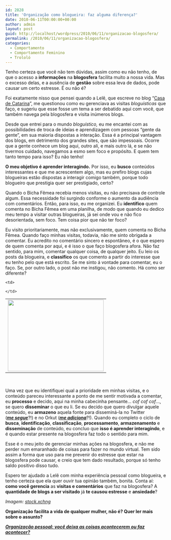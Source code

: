 ```yaml
---
id: 2828
title: 'Organização como blogueira: faz alguma diferença?'
date: 2010-06-11T00:00:00+00:00
author: admin
layout: post
guid: http://localhost/wordpress/2010/06/11/organizacao-blogosfera/
permalink: /2010/06/11/organizacao-blogosfera/
categories:
  - Comportamento
  - Comportamento Feminino
  - Trololó
---
```

Tenho certeza que você não tem dúvidas, assim como eu não tenho, de que o acesso a **informações** na **blogosfera** facilita muito a nossa vida. Mas o excesso delas, e a ausência de **gestão** sobre essa leva de dados, pode causar um certo estresse. É ou não é?

Foi exatamente nisso que pensei quando a Lelê, que escreve no blog “<a href="http://blog.casadecatarina.com.br/" target="_blank">Casa de Catarina</a>”, me questionou como eu gerenciava as visitas _bloguísticas_ que faço, e sugeriu que esse fosse um tema a ser debatido aqui com você, que também navega pela blogosfera e visita inúmeros blogs.

<!--more-->

Desde que entrei para o mundo _bloguístico,_ eu me encantei com as possibilidades de troca de ideias e aprendizagem com pessoas “gente da gente”, em sua maioria dispostas a interação. Essa é a principal vantagem dos blogs, em detrimento dos grandes sites, que são impessoais. Ocorre que a gente conhece um blog aqui, outro ali, e mais outro lá, e se não tivermos cuidado, navegamos a esmo sem foco e propósito. E quem tem tanto tempo para isso? Eu não tenho!

**O meu objetivo é aprender interagindo.** Por isso, eu **busco** conteúdos interessantes e que me acrescentem algo, mas eu prefiro blogs cujas blogueiras estão dispostas a interagir comigo também, porque todo blogueiro que prestigia quer ser prestigiado, certo?

Quando o Bicha Fêmea recebia menos visitas, eu não precisava de controle algum. Essa necessidade foi surgindo conforme o aumento da audiência com comentários. Então, para isso, eu me organizei. Eu **identifico** quem comenta no Bicha Fêmea em uma planilha, de modo que quando eu dedico meu tempo a visitar outras blogueiras, já sei onde vou e não fico desorientada, sem foco. Tem coisa pior que não ter foco?

Eu visito prioritariamente, mas não exclusivamente, quem comenta no Bicha Fêmea. Quando faço minhas visitas, todavia, não me sinto obrigada a comentar. Eu acredito no comentário sincero e espontâneo, é o que espero de quem comenta por aqui, e é isso o que faço blogosfera afora. Não faz sentido, para mim, comentar qualquer coisa, de qualquer jeito. Eu leio os posts da blogueira, e **classifico** os que comento a partir do interesse que eu tenho pelo que está escrito. Se me sinto á vontade para comentar, eu o faço. Se, por outro lado, o post não me instigou, não comento. Há como ser diferente?

<table align="center">
  <tr>
    <td>
      <a href="http://www.trololodemulher.com.br/blog/wp-content/uploads/2010/06/mulher-no-computador.jpg"><img class="alignnone size-medium wp-image-4710" title="mulher no computador" src="http://www.trololodemulher.com.br/blog/wp-content/uploads/2010/06/mulher-no-computador-300x224.jpg" alt="" width="300" height="224" /></a>
    </td>
    
    <td>
       
    </td>
  </tr>
</table>

 

Uma vez que eu identifiquei qual a prioridade em minhas visitas, e o conteúdo pareceu interessante a ponto de me sentir motivada a comentar, eu **processo** e decido, aqui na minha cabecinha pensante… _cof cof cof_…, se quero **disseminar** o que eu li. Se eu decido que quero divulgar aquele conteúdo, eu **armazeno** aquela fonte para disseminá-la no Twitter (**_<a href="http://twitter.com/bichafemea" target="_blank">me segue</a>_**?!) e no Orkut (**_<a href="http://www.orkut.com.br/Main#Profile?uid=5161612886294499900" target="_blank">me adiciona</a>_**?!). Quando eu completo o ciclo de **busca**, **identificação**, **classificação**, **processamento**, **armazenamento** e **disseminação** de conteúdo, eu concluo que **isso é aprender interagindo**, e é quando estar presente na blogosfera faz todo o sentido para mim.

Esse é o meu jeito de gerenciar minhas ações na blogosfera, e não me perder num emaranhado de coisas para fazer no mundo virtual. Tem sido assim a forma que uso para me prevenir do estresse que estar na blogosfera pode causar, e creio que tem dado resultado, porque só tenho saldo positivo disso tudo.

Espero ter ajudado a Lelê com minha experiência pessoal como blogueira, e tenho certeza que ela quer ouvir tua opinião também, bonita. Conta aí: **como você gerencia** as **visitas e comentários** que faz na blogosfera? A **quantidade de blogs a ser visitado** já **te causou estresse** e **ansiedade**?

_Imagem:_ <a href="http://www.sxc.hu/" target="_blank"><em>stock.xchng</em></a>

**Organização facilita a vida de qualquer mulher, não é? Quer ler mais sobre o assunto?**

**[_Organização pessoal: você deixa as coisas acontecerem ou faz acontecer?_](http://www.trololodemulher.com.br/2010/04/30/organizacao-pessoal/)**